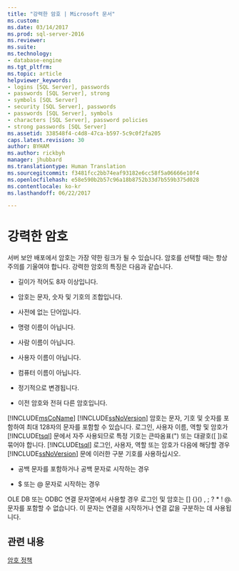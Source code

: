 ```yaml
---
title: "강력한 암호 | Microsoft 문서"
ms.custom: 
ms.date: 03/14/2017
ms.prod: sql-server-2016
ms.reviewer: 
ms.suite: 
ms.technology:
- database-engine
ms.tgt_pltfrm: 
ms.topic: article
helpviewer_keywords:
- logins [SQL Server], passwords
- passwords [SQL Server], strong
- symbols [SQL Server]
- security [SQL Server], passwords
- passwords [SQL Server], symbols
- characters [SQL Server], password policies
- strong passwords [SQL Server]
ms.assetid: 338548f4-c4d8-47ca-b597-5c9c0f2fa205
caps.latest.revision: 30
author: BYHAM
ms.author: rickbyh
manager: jhubbard
ms.translationtype: Human Translation
ms.sourcegitcommit: f3481fcc2bb74eaf93182e6cc58f5a06666e10f4
ms.openlocfilehash: e58e590b2b57c96a18b8752b33d7b559b375d028
ms.contentlocale: ko-kr
ms.lasthandoff: 06/22/2017

---
```

# <a name="strong-passwords"></a>강력한 암호
  서버 보안 배포에서 암호는 가장 약한 링크가 될 수 있습니다. 암호를 선택할 때는 항상 주의를 기울여야 합니다. 강력한 암호의 특징은 다음과 같습니다.  
  
-   길이가 적어도 8자 이상입니다.  
  
-   암호는 문자, 숫자 및 기호의 조합입니다.  
  
-   사전에 없는 단어입니다.  
  
-   명령 이름이 아닙니다.  
  
-   사람 이름이 아닙니다.  
  
-   사용자 이름이 아닙니다.  
  
-   컴퓨터 이름이 아닙니다.  
  
-   정기적으로 변경됩니다.  
  
-   이전 암호와 전혀 다른 암호입니다.  
  
 [!INCLUDE[msCoName](../../includes/msconame-md.md)] [!INCLUDE[ssNoVersion](../../includes/ssnoversion-md.md)] 암호는 문자, 기호 및 숫자를 포함하여 최대 128자의 문자를 포함할 수 있습니다. 로그인, 사용자 이름, 역할 및 암호가 [!INCLUDE[tsql](../../includes/tsql-md.md)] 문에서 자주 사용되므로 특정 기호는 큰따옴표(") 또는 대괄호([ ])로 묶어야 합니다. [!INCLUDE[tsql](../../includes/tsql-md.md)] 로그인, 사용자, 역할 또는 암호가 다음에 해당할 경우 [!INCLUDE[ssNoVersion](../../includes/ssnoversion-md.md)] 문에 이러한 구분 기호를 사용하십시오.  
  
-   공백 문자를 포함하거나 공백 문자로 시작하는 경우  
  
-   $ 또는 @ 문자로 시작하는 경우  
  
 OLE DB 또는 ODBC 연결 문자열에서 사용할 경우 로그인 및 암호는 [] {}() , ; ? * ! @. 문자를 포함할 수 없습니다. 이 문자는 연결을 시작하거나 연결 값을 구분하는 데 사용됩니다.  
  
## <a name="related-content"></a>관련 내용  
 [암호 정책](../../relational-databases/security/password-policy.md)  
  
  
